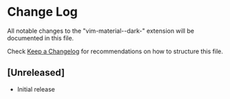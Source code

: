 # Change Log

All notable changes to the "vim-material--dark-" extension will be documented in this file.

Check [Keep a Changelog](http://keepachangelog.com/) for recommendations on how to structure this file.

## [Unreleased]

- Initial release
